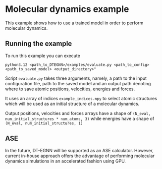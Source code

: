 # Molecular dynamics example

This example shows how to use a trained model in order to perform molecular dynamics.

## Running the example

To run this example you can execute

```commandline
python3.12 <path_to_DTEGNN>/examples/evaluate.py <path_to_config> <path_to_saved_model> <output_directory>"
```

Script ```evaluate.py``` takes three arguments, namely, a path to the input configuration file, path to the saved model and an output path denoting where to save atomic positions, velocities, energies and forces.

It uses an array of indices ```example_indices.npy``` to select atomic structures which will be used as an initial structure of a molecular dynamics.

Output positions, velocities and forces arrays have a shape of ```(N_eval, num_initial_structures * num_atoms, 3)``` while energies have a shape of ```(N_eval, num_initial_structures, 1) ``` 

## ASE

In the future, DT-EGNN will be supported as an ASE calculator. However, current in-house approach offers the advantage of performing molecular dynamics simulations in an accelerated fashion using GPU.
